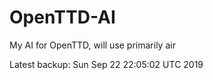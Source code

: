 # OpenTTD-AI
My AI for OpenTTD, will use primarily air

Latest backup: Sun Sep 22 22:05:02 UTC 2019
